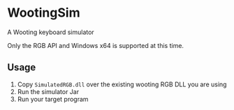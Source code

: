 # WootingSim
A Wooting keyboard simulator

Only the RGB API and Windows x64 is supported at this time.

## Usage

1) Copy `SimulatedRGB.dll` over the existing wooting RGB DLL you are using
2) Run the simulator Jar
3) Run your target program
